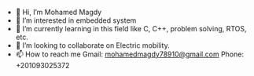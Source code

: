 - 👋 Hi, I’m Mohamed Magdy 
- 👀 I’m interested in embedded system 
- 🌱 I’m currently learning in this field like
     C, C++, problem solving, RTOS, etc.
- 💞️ I’m looking to collaborate on
     Electric mobility.
- 📫 How to reach me
     Gmail: mohamedmagdy78910@gmail.com
     Phone: +201093025372

<!---
mohamedmagdy77/mohamedmagdy77 is a ✨ special ✨ repository because its `README.md` (this file) appears on your GitHub profile.
You can click the Preview link to take a look at your changes.
--->
